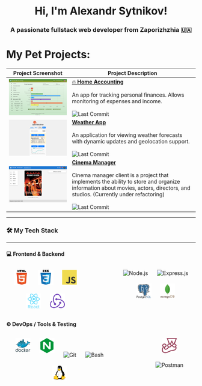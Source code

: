 <h1 align="center">Hi, I'm Alexandr Sytnikov!</h1>
<h3 align="center">A passionate fullstack web developer from Zaporizhzhia 🇺🇦</h3>

# My Pet Projects:

| Project Screenshot                                    | Project Description                                                                                                                                                                                                                                                                                                                                                        |
| ----------------------------------------------------- | -------------------------------------------------------------------------------------------------------------------------------------------------------------------------------------------------------------------------------------------------------------------------------------------------------------------------------------------------------------------------- |
| ![Home Accounting](./screenshots/home-accounting.png) | <a href="https://github.com/sytnikovzp/home-accounting">🔥 **Home Accounting**</a><br><br>An app for tracking personal finances. Allows monitoring of expenses and income.<br><br><img src="https://img.shields.io/github/last-commit/sytnikovzp/home-accounting" alt="Last Commit">                                                                                       |
| ![Weather App](./screenshots/weather-app.png)         | <a href="https://github.com/sytnikovzp/weather-app">**Weather App**</a><br><br>An application for viewing weather forecasts with dynamic updates and geolocation support.<br><br><img src="https://img.shields.io/github/last-commit/sytnikovzp/weather-app" alt="Last Commit">                                                                                            |
| ![Cinema Manager](./screenshots/cinema-manager.jpg)   | <a href="https://github.com/sytnikovzp/cinema-manager">**Cinema Manager**</a><br><br>Cinema manager client is a project that implements the ability to store and organize information about movies, actors, directors, and studios. (Currently under refactoring)<br><br><img src="https://img.shields.io/github/last-commit/sytnikovzp/Cinema-manager" alt="Last Commit"> |

---

### 🛠️ My Tech Stack

---

#### 💻 Frontend & Backend

<div align="center" style="display: flex; justify-content: center; gap: 20px;">
  <div>
    <img src="https://raw.githubusercontent.com/devicons/devicon/master/icons/html5/html5-original-wordmark.svg" alt="HTML5" width="40" height="40" style="margin:10px"/>
    <img src="https://raw.githubusercontent.com/devicons/devicon/master/icons/css3/css3-original-wordmark.svg" alt="CSS3" width="40" height="40" style="margin:10px"/>
    <img src="https://raw.githubusercontent.com/devicons/devicon/master/icons/javascript/javascript-original.svg" alt="JavaScript" width="40" height="40" style="margin:10px"/>
    <img src="https://raw.githubusercontent.com/devicons/devicon/master/icons/react/react-original-wordmark.svg" alt="React" width="40" height="40" style="margin:10px"/>
    <img src="https://raw.githubusercontent.com/devicons/devicon/master/icons/redux/redux-original.svg" alt="Redux" width="40" height="40" style="margin:10px"/>
  </div>
  <div style="border-left: 2px solid #ccc; height: 100%; margin: 0 20px;"></div>
  <div>
    <img src="https://iconduck.com/vectors/vctrruvykdlj/media/svg/download" alt="Node.js" width="40" height="40" style="margin:10px"/>
    <img src="https://adware-technologies.s3.amazonaws.com/uploads/technology/thumbnail/20/express-js.png" alt="Express.js" width="40" height="40" style="margin:10px"/>
    <img src="https://raw.githubusercontent.com/devicons/devicon/master/icons/postgresql/postgresql-original-wordmark.svg" alt="PostgreSQL" width="40" height="40" style="margin:10px"/>
    <img src="https://raw.githubusercontent.com/devicons/devicon/master/icons/mongodb/mongodb-original-wordmark.svg" alt="MongoDB" width="40" height="40" style="margin:10px"/>
  </div>
</div>

#### ⚙️ DevOps / Tools & Testing

<div align="center" style="display: flex; justify-content: center; gap: 20px;">
  <div>
    <img src="https://raw.githubusercontent.com/devicons/devicon/master/icons/docker/docker-original-wordmark.svg" alt="Docker" width="40" height="40" style="margin:10px"/>
    <img src="https://raw.githubusercontent.com/devicons/devicon/master/icons/nginx/nginx-original.svg" alt="Nginx" width="40" height="40" style="margin:10px"/>
    <img src="https://www.vectorlogo.zone/logos/git-scm/git-scm-icon.svg" alt="Git" width="40" height="40" style="margin:10px"/>
    <img src="https://cdn.iconscout.com/icon/premium/png-256-thumb/bash-shell-script-7855733-6374566.png" alt="Bash" width="40" height="40" style="margin:10px"/>
    <img src="https://raw.githubusercontent.com/devicons/devicon/master/icons/linux/linux-original.svg" alt="Linux" width="40" height="40" style="margin:10px"/>
  </div>
  <div style="border-left: 2px solid #ccc; height: 100%; margin: 0 20px;"></div>
  <div>
    <img src="https://raw.githubusercontent.com/devicons/devicon/master/icons/jest/jest-plain.svg" alt="Jest" width="40" height="40" style="margin:10px"/>
    <img src="https://cdn.iconscout.com/icon/free/png-256/free-postman-logo-icon-download-in-svg-png-gif-file-formats--technology-social-media-company-brand-vol-5-pack-logos-icons-2945092.png" alt="Postman" width="40" height="40" style="margin:10px"/>
  </div>
</div>
